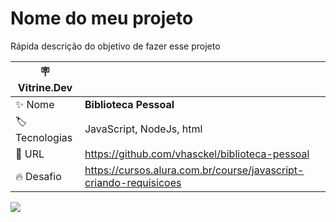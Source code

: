 # Nome do meu projeto

Rápida descrição do objetivo de fazer esse projeto

| :placard: Vitrine.Dev |     |
| -------------  | --- |
| :sparkles: Nome        | **Biblioteca Pessoal**
| :label: Tecnologias | JavaScript, NodeJs, html
| :rocket: URL         | https://github.com/vhasckel/biblioteca-pessoal
| :fire: Desafio     | https://cursos.alura.com.br/course/javascript-criando-requisicoes

<!-- Inserir imagem com a #vitrinedev ao final do link -->
![](https://user-images.githubusercontent.com/85519759/220380542-854dced4-9cef-4a16-bc84-2bc248ae55bc.png#vitrinedev)
